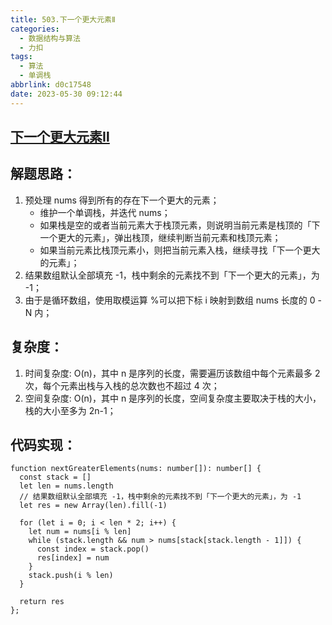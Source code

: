 ```yaml
---
title: 503.下一个更大元素Ⅱ
categories:
  - 数据结构与算法
  - 力扣
tags:
  - 算法
  - 单调栈
abbrlink: d0c17548
date: 2023-05-30 09:12:44
---
```


## [下一个更大元素Ⅱ](https://leetcode.cn/problems/next-greater-element-ii/)

## 解题思路：
1. 预处理 nums 得到所有的存在下一个更大的元素；
    - 维护一个单调栈，并迭代 nums；
    - 如果栈是空的或者当前元素大于栈顶元素，则说明当前元素是栈顶的「下一个更大的元素」，弹出栈顶，继续判断当前元素和栈顶元素；
    - 如果当前元素比栈顶元素小，则把当前元素入栈，继续寻找「下一个更大的元素」；
2. 结果数组默认全部填充 -1，栈中剩余的元素找不到「下一个更大的元素」，为 -1；
3. 由于是循环数组，使用取模运算 %可以把下标  i 映射到数组 nums 长度的  0 - N 内；

## 复杂度：
1. 时间复杂度: O(n)，其中 n 是序列的长度，需要遍历该数组中每个元素最多 2 次，每个元素出栈与入栈的总次数也不超过 4 次；
2. 空间复杂度: O(n)，其中 n 是序列的长度，空间复杂度主要取决于栈的大小，栈的大小至多为 2n-1；

## 代码实现：
```TS
function nextGreaterElements(nums: number[]): number[] {
  const stack = []
  let len = nums.length
  // 结果数组默认全部填充 -1，栈中剩余的元素找不到「下一个更大的元素」，为 -1
  let res = new Array(len).fill(-1)

  for (let i = 0; i < len * 2; i++) {
    let num = nums[i % len]
    while (stack.length && num > nums[stack[stack.length - 1]]) {
      const index = stack.pop()
      res[index] = num
    }
    stack.push(i % len)
  }

  return res
};
```

